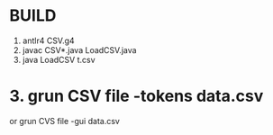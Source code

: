BUILD
=====
 1. antlr4 CSV.g4
 2. javac CSV*.java LoadCSV.java
 3. java LoadCSV t.csv
 
# 3. grun CSV file -tokens data.csv
  or 
  grun CVS file -gui data.csv
